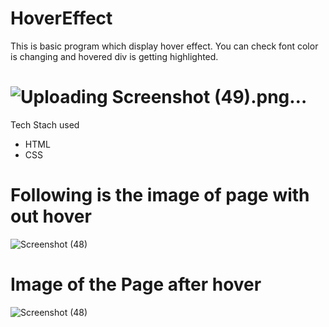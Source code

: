 # HoverEffect
This is basic program which display hover effect. You can check font color is changing and hovered div is getting highlighted.

# ![Uploading Screenshot (49).png…]()
Tech Stach used
- HTML
- CSS

# Following is the image of page with out hover
![Screenshot (48)](https://user-images.githubusercontent.com/102024693/192527874-e3ead8a3-58b2-43df-a729-ad634e47f07e.png)

# Image of the Page after hover

![Screenshot (48)](https://user-images.githubusercontent.com/102024693/192527874-e3ead8a3-58b2-43df-a729-ad634e47f07e.png)
